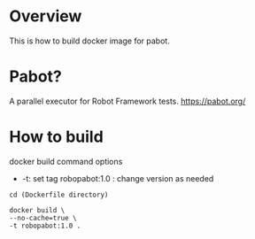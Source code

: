# Overview
This is how to build docker image for pabot.

# Pabot?
A parallel executor for Robot Framework tests.
https://pabot.org/

# How to build
docker build command options
* -t: set tag robopabot:1.0 : change version as needed

```
cd (Dockerfile directory)

docker build \
--no-cache=true \
-t robopabot:1.0 .
```
